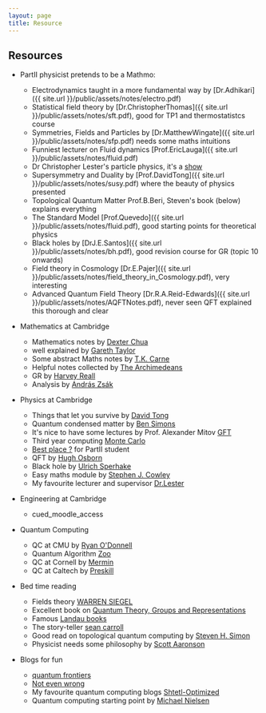 ```yaml
---
layout: page
title: Resource
---
```


## Resources

- PartII physicist pretends to be a Mathmo:
    - Electrodynamics taught in a more fundamental way by [Dr.Adhikari]({{ site.url }}/public/assets/notes/electro.pdf)
    - Statistical field theory by [Dr.ChristopherThomas]({{ site.url }}/public/assets/notes/sft.pdf), good for TP1 and thermostatistcs course
    - Symmetries, Fields and Particles by [Dr.MatthewWingate]({{ site.url }}/public/assets/notes/sfp.pdf) needs some maths intuitions
    - Funniest lecturer on Fluid dynamics [Prof.EricLauga]({{ site.url }}/public/assets/notes/fluid.pdf)
    - Dr Christopher Lester's particle physics, it's a [show](https://www.hep.phy.cam.ac.uk/~lester/teaching/partIIIparticles/welcome.html)
    - Supersymmetry and Duality by [Prof.DavidTong]({{ site.url }}/public/assets/notes/susy.pdf) where the beauty of physics presented
    - Topological Quantum Matter Prof.B.Beri, Steven's book (below) explains everything
    - The Standard Model [Prof.Quevedo]({{ site.url }}/public/assets/notes/fluid.pdf), good starting points for theoretical physics
    - Black holes by [DrJ.E.Santos]({{ site.url }}/public/assets/notes/bh.pdf), good revision course for GR (topic 10 onwards)
    - Field theory in Cosmology [Dr.E.Pajer]({{ site.url }}/public/assets/notes/field_theory_in_Cosmology.pdf), very interesting
    - Advanced Quantum Field Theory [Dr.R.A.Reid-Edwards]({{ site.url }}/public/assets/notes/AQFTNotes.pdf), never seen QFT explained this thorough and clear
    


- Mathematics at Cambridge
    - Mathematics notes by [Dexter Chua](https://dec41.user.srcf.net/notes/)
    - well explained by [Gareth Taylor](https://tartarus.org/gareth/maths/)
    - Some abstract Maths notes by [T.K. Carne](https://www.dpmms.cam.ac.uk/~tkc/)
    - Helpful notes collected by [The Archimedeans](https://www.archim.org.uk/resources/)
    - GR by [Harvey Reall](http://www.damtp.cam.ac.uk/user/hsr1000/teaching.html)
    - Analysis by [András Zsák](https://www.dpmms.cam.ac.uk/~az10000/)

- Physics at Cambridge
    - Things that let you survive by [David Tong](http://www.damtp.cam.ac.uk/user/tong/teaching.html)
    - Quantum condensed matter by [Ben Simons](http://www.tcm.phy.cam.ac.uk/~bds10/dir/teaching.html)
    - It's nice to have some lectures by Prof. Alexander Mitov [GFT](https://www.precision.hep.phy.cam.ac.uk/people/mitov/teaching-gft/)
    - Third year computing [Monte Carlo](https://hef.ru.nl/~tbudd/mct/intro.html)
    - [Best place ?](https://www.camphys.com/) for PartII student
    - QFT by [Hugh Osborn](http://www.damtp.cam.ac.uk/user/ho/)
    - Black hole by [Ulrich Sperhake](http://www.damtp.cam.ac.uk/user/us248/Lectures/lectures.html)
    - Easy maths module by [Stephen J. Cowley](http://www.damtp.cam.ac.uk/user/sjc1/teaching/)
    - My favourite lecturer and supervisor [Dr.Lester](https://www.hep.phy.cam.ac.uk/~lester/teaching/partIIIparticles/welcome.html)

- Engineering at Cambridge
    - cued_moodle_access

- Quantum Computing
    - QC at CMU by [Ryan O'Donnell](https://www.cs.cmu.edu/~odonnell/quantum18/)
    - Quantum Algorithm [Zoo](https://quantumalgorithmzoo.org/)
    - QC at Cornell by [Mermin](https://mermin.lassp.cornell.edu/qcomp/CS483.html)
    - QC at Caltech by [Preskill](http://theory.caltech.edu/~preskill/ph229/#lecture) 

- Bed time reading
    - Fields theory [WARREN SIEGEL](http://insti.physics.sunysb.edu/~siegel/)
    - Excellent book on [Quantum Theory, Groups and Representations](https://www.math.columbia.edu/~woit/QM/qmbook.pdf)
    - Famous [Landau books](https://archive.org/details/landau-and-lifshitz-physics-textbooks-series/Vol%201%20-%20Landau%2C%20Lifshitz%20-%20Mechanics%20%283rd%20ed%2C%201976%29/)
    - The story-teller [sean carroll](https://www.preposterousuniverse.com/grnotes/)
    - Good read on topological quantum computing by [Steven H. Simon](http://www-thphys.physics.ox.ac.uk/people/SteveSimon/)
    - Physicist needs some philosophy by [Scott Aaronson](https://www.scottaaronson.com/democritus/default.html)

- Blogs for fun
    - [quantum frontiers](https://quantumfrontiers.com/)
    - [Not even wrong](http://www.math.columbia.edu/~woit/wordpress/)
    - My favourite quantum computing blogs [Shtetl-Optimized](https://scottaaronson.blog/)
    - Quantum computing starting point by [Michael Nielsen](https://quantum.country/)